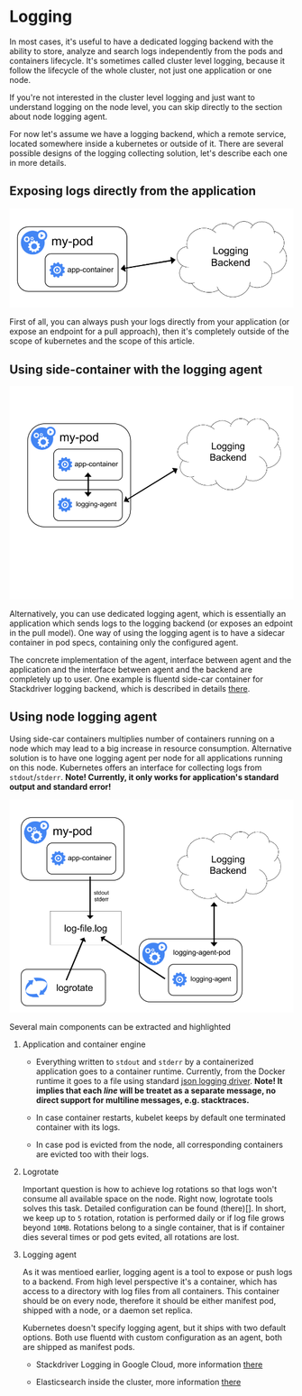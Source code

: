 # Logging

In most cases, it's useful to have a dedicated logging backend with the ability to store, analyze and search logs independently from the pods and containers lifecycle. It's sometimes called cluster level logging, because it follow the lifecycle of the whole cluster, not just one application or one node.

If you're not interested in the cluster level logging and just want to understand logging on the node level, you can skip directly to the section about node logging agent.

For now let's assume we have a logging backend, which a remote service, located somewhere inside a kubernetes or outside of it. There are several possible designs of the logging collecting solution, let's describe each one in more details.

## Exposing logs directly from the application

![Exposing logs directly from the application](/images/docs/getting-started-guides/logging/logging-from-application.png)

First of all, you can always push your logs directly from your application (or expose an endpoint for a pull approach), then it's completely outside of the scope of kubernetes and the scope of this article.

## Using side-container with the logging agent

![Using side-container with the logging agent](/images/docs/getting-started-guides/logging/logging-with-sidecar.png)

Alternatively, you can use dedicated logging agent, which is essentially an application which sends logs to the logging backend (or exposes an edpoint in the pull model). One way of using the logging agent is to have a sidecar container in pod specs, containing only the configured agent.

The concrete implementation of the agent, interface between agent and the application and the interface between agent and the backend are completely up to user. One example is fluentd side-car container for Stackdriver logging backend, which is described in details [there]().

## Using node logging agent

Using side-car containers multiplies number of containers running on a node which may lead to a big increase in resource consumption. Alternative solution is to have one logging agent per node for all applications running on this node. Kubernetes offers an interface for collecting logs from `stdout`/`stderr`. __Note! Currently, it only works for application's standard output and standard error!__

![Using node level logging agent](/images/docs/getting-started-guides/logging/logging-with-node-agent.png)

Several main components can be extracted and highlighted

1. Application and container engine

	* Everything written to `stdout` and `stderr` by a containerized application goes to a container runtime. Currently, from the Docker runtime it goes to a file using standard [json logging driver](). __Note! It implies that each _line_ will be treatet as a separate message, no direct support for multiline messages, e.g. stacktraces.__

	* In case container restarts, kubelet keeps by default one terminated container with its logs.

	* In case pod is evicted from the node, all corresponding containers are evicted too with their logs.

1. Logrotate

	Important question is how to achieve log rotations so that logs won't consume all available space on the node. Right now, logrotate tools solves this task. Detailed configuration can be found (there)[]. In short, we keep up to `5` rotation, rotation is performed daily or if log file grows beyond `10MB`. Rotations belong to a single container, that is if container dies several times or pod gets evited, all rotations are lost.

1. Logging agent

	As it was mentioed earlier, logging agent is a tool to expose or push logs to a backend. From high level perspective it's a container, which has access to a directory with log files from all containers. This container should be on every node, therefore it should be either manifest pod, shipped with a node, or a daemon set replica.

	Kubernetes doesn't specify logging agent, but it ships with two default options. Both use fluentd with custom configuration as an agent, both are shipped as manifest pods.

	* Stackdriver Logging in Google Cloud, more information [there]()

	* Elasticsearch inside the cluster, more information [there]()
